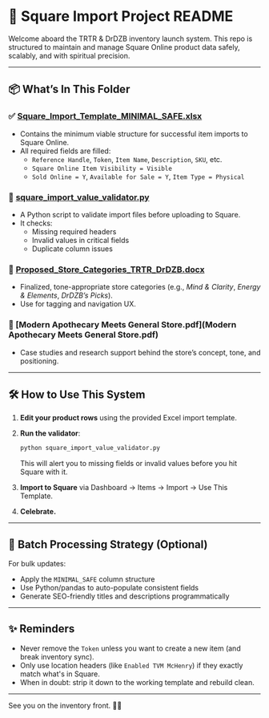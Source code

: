 
# 🧾 Square Import Project README

Welcome aboard the TRTR & DrDZB inventory launch system. This repo is structured to maintain and manage Square Online product data safely, scalably, and with spiritual precision.

---

## 📦 What’s In This Folder

### ✅ [Square_Import_Template_MINIMAL_SAFE.xlsx](Square_Import_Template_MINIMAL_SAFE.xlsx)
- Contains the minimum viable structure for successful item imports to Square Online.
- All required fields are filled:
  - `Reference Handle`, `Token`, `Item Name`, `Description`, `SKU`, etc.
  - `Square Online Item Visibility = Visible`
  - `Sold Online = Y`, `Available for Sale = Y`, `Item Type = Physical`

### 🧪 [square_import_value_validator.py](square_import_value_validator.py)
- A Python script to validate import files before uploading to Square.
- It checks:
  - Missing required headers
  - Invalid values in critical fields
  - Duplicate column issues

### 📄 [Proposed_Store_Categories_TRTR_DrDZB.docx](Proposed_Store_Categories_TRTR_DrDZB.docx)
- Finalized, tone-appropriate store categories (e.g., *Mind & Clarity*, *Energy & Elements*, *DrDZB’s Picks*).
- Use for tagging and navigation UX.

### 📘 [Modern Apothecary Meets General Store.pdf](Modern Apothecary Meets General Store.pdf)
- Case studies and research support behind the store’s concept, tone, and positioning.

---

## 🛠 How to Use This System

1. **Edit your product rows** using the provided Excel import template.
2. **Run the validator**:
   ```bash
   python square_import_value_validator.py
   ```
   This will alert you to missing fields or invalid values before you hit Square with it.

3. **Import to Square** via Dashboard → Items → Import → Use This Template.
4. **Celebrate.**

---

## 🤖 Batch Processing Strategy (Optional)

For bulk updates:
- Apply the `MINIMAL_SAFE` column structure
- Use Python/pandas to auto-populate consistent fields
- Generate SEO-friendly titles and descriptions programmatically

---

## ✨ Reminders

- Never remove the `Token` unless you want to create a new item (and break inventory sync).
- Only use location headers (like `Enabled TVM McHenry`) if they exactly match what's in Square.
- When in doubt: strip it down to the working template and rebuild clean.

---

See you on the inventory front. 🏴‍☠️
